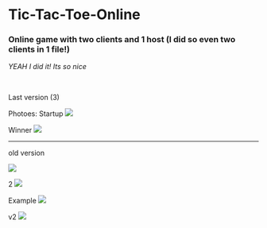 # Tic-Tac-Toe-Online 

### Online game with two clients and 1 host (I did so even two clients in 1 file!)
*YEAH I did it! Its so nice*

  
  
  

Last version (3)

Photoes:
Startup
![](https://github.com/Stas-inside/Tic-Tac-Toe-Online/blob/main/Photoes/Screenshot%20(515).png)

Winner
![](https://github.com/Stas-inside/Tic-Tac-Toe-Online/blob/main/Photoes/Screenshot%20(517).png)

---
old version

![](https://github.com/Stas-inside/Tic-Tac-Toe-Online/blob/main/Photoes/Screenshot%20(387).png)

2
![](https://github.com/Stas-inside/Tic-Tac-Toe-Online/blob/main/Photoes/Screenshot%20(388).png)

Example
![](https://github.com/Stas-inside/Tic-Tac-Toe-Online/blob/main/Photoes/Screenshot%20(389).png)

v2
![](https://github.com/Stas-inside/Tic-Tac-Toe-Online/blob/main/Photoes/Capture.PNG)
